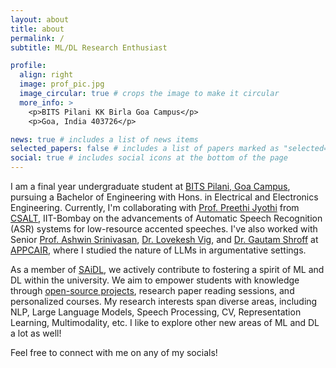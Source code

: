 ```yaml
---
layout: about
title: about
permalink: /
subtitle: ML/DL Research Enthusiast

profile:
  align: right
  image: prof_pic.jpg
  image_circular: true # crops the image to make it circular
  more_info: >
    <p>BITS Pilani KK Birla Goa Campus</p>
    <p>Goa, India 403726</p>

news: true # includes a list of news items
selected_papers: false # includes a list of papers marked as "selected={true}"
social: true # includes social icons at the bottom of the page
---
```


I am a final year undergraduate student at [BITS Pilani, Goa Campus](https://www.bits-pilani.ac.in/goa/), pursuing a Bachelor of Engineering with Hons. in Electrical and Electronics Engineering. Currently, I'm collaborating with [Prof. Preethi Jyothi](https://www.cse.iitb.ac.in/~pjyothi/) from [CSALT](https://www.cse.iitb.ac.in/~pjyothi/csalt/), IIT-Bombay on the advancements of Automatic Speech Recognition (ASR) systems for low-resource accented speeches. I've also worked with Senior [Prof. Ashwin Srinivasan](https://www.bits-pilani.ac.in/goa/ashwin-srinivasan/), [Dr. Lovekesh Vig](https://sites.google.com/site/lovekeshhome/), and [Dr. Gautam Shroff](https://www.tcs.com/insights/authors/gautamshroff) at [APPCAIR](https://appcair.com/), where I studied the nature of LLMs in argumentative settings.

As a member of [SAiDL](https://www.saidl.in/), we actively contribute to fostering a spirit of ML and DL within the university. We aim to empower students with knowledge through [open-source projects](https://github.com/SforAiDl), research paper reading sessions, and personalized courses. My research interests span diverse areas, including NLP, Large Language Models, Speech Processing, CV, Representation Learning, Multimodality, etc. I like to explore other new areas of ML and DL a lot as well!

Feel free to connect with me on any of my socials!
